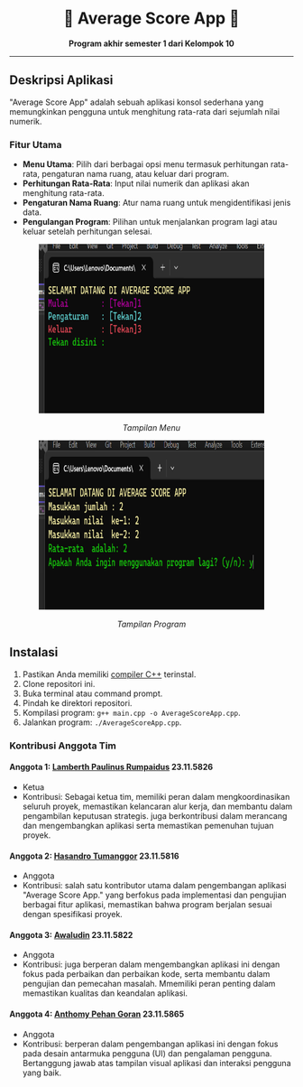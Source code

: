 <div align="center">
  <h1>🚀 Average Score App 🚀</h1>
  <p><b>Program akhir semester 1 dari Kelompok 10</b></p>
</div>

---

## Deskripsi Aplikasi

"Average Score App" adalah sebuah aplikasi konsol sederhana yang memungkinkan pengguna untuk menghitung rata-rata dari sejumlah nilai numerik.

### Fitur Utama

- **Menu Utama**: Pilih dari berbagai opsi menu termasuk perhitungan rata-rata, pengaturan nama ruang, atau keluar dari program.
- **Perhitungan Rata-Rata**: Input nilai numerik dan aplikasi akan menghitung rata-rata.
- **Pengaturan Nama Ruang**: Atur nama ruang untuk mengidentifikasi jenis data.
- **Pengulangan Program**: Pilihan untuk menjalankan program lagi atau keluar setelah perhitungan selesai.

<div align="center">
  <img src="Screenshot.png" width="400" height="300" alt="Tangkapan Layar 1" title="Tampilan Menu">
  <p><i>Tampilan Menu</i></p>
</div>

<div align="center">
  <img src="Screenshot1.png" width="400" height="300" alt="Tangkapan Layar 2" title="Tampilan Program">
  <p><i>Tampilan Program</i></p>
</div>

## Instalasi

1. Pastikan Anda memiliki [compiler C++](https://gcc.gnu.org/install/index.html) terinstal.
2. Clone repositori ini.
3. Buka terminal atau command prompt.
4. Pindah ke direktori repositori.
5. Kompilasi program: `g++ main.cpp -o AverageScoreApp.cpp`.
6. Jalankan program: `./AverageScoreApp.cpp`.

### Kontribusi Anggota Tim

#### Anggota 1: [Lamberth Paulinus Rumpaidus](https://github.com/lamberthpaulinusrumpaidus) 23.11.5826
- Ketua
- Kontribusi: Sebagai ketua tim, memiliki peran dalam mengkoordinasikan seluruh proyek, memastikan kelancaran alur kerja, dan membantu dalam pengambilan keputusan strategis. juga berkontribusi dalam merancang dan mengembangkan aplikasi serta memastikan pemenuhan tujuan proyek.

#### Anggota 2: [Hasandro Tumanggor](https://github.com/Hasandrotumanggor) 23.11.5816
- Anggota
- Kontribusi: salah satu kontributor utama dalam pengembangan aplikasi "Average Score App." yang berfokus pada implementasi dan pengujian berbagai fitur aplikasi, memastikan bahwa program berjalan sesuai dengan spesifikasi proyek.

#### Anggota 3: [Awaludin](https://github.com/Awlldnn) 23.11.5822
- Anggota
- Kontribusi: juga berperan dalam mengembangkan aplikasi ini dengan fokus pada perbaikan dan perbaikan kode, serta membantu dalam pengujian dan pemecahan masalah. Mmemiliki peran penting dalam memastikan kualitas dan keandalan aplikasi.

#### Anggota 4: [Anthomy Pehan Goran](https://github.com/AnthomyPehan) 23.11.5865
- Anggota
- Kontribusi: berperan dalam pengembangan aplikasi ini dengan fokus pada desain antarmuka pengguna (UI) dan pengalaman pengguna. Bertanggung jawab atas tampilan visual aplikasi dan interaksi pengguna yang baik.
